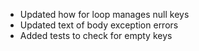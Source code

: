 - Updated how for loop manages null keys
- Updated text of body exception errors
- Added tests to check for empty keys